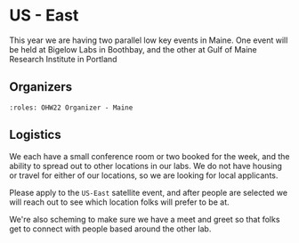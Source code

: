 # US - East

This year we are having two parallel low key events in Maine.
One event will be held at Bigelow Labs in Boothbay, and the other at Gulf of Maine Research Institute in Portland

## Organizers

```{ohw-team}
:roles: OHW22 Organizer - Maine
```

## Logistics

We each have a small conference room or two booked for the week, and the ability to spread out to other locations in our labs.
We do not have housing or travel for either of our locations, so we are looking for local applicants.

Please apply to the `US-East` satellite event, and after people are selected we will reach out to see which location folks will prefer to be at.

We're also scheming to make sure we have a meet and greet so that folks get to connect with people based around the other lab.
